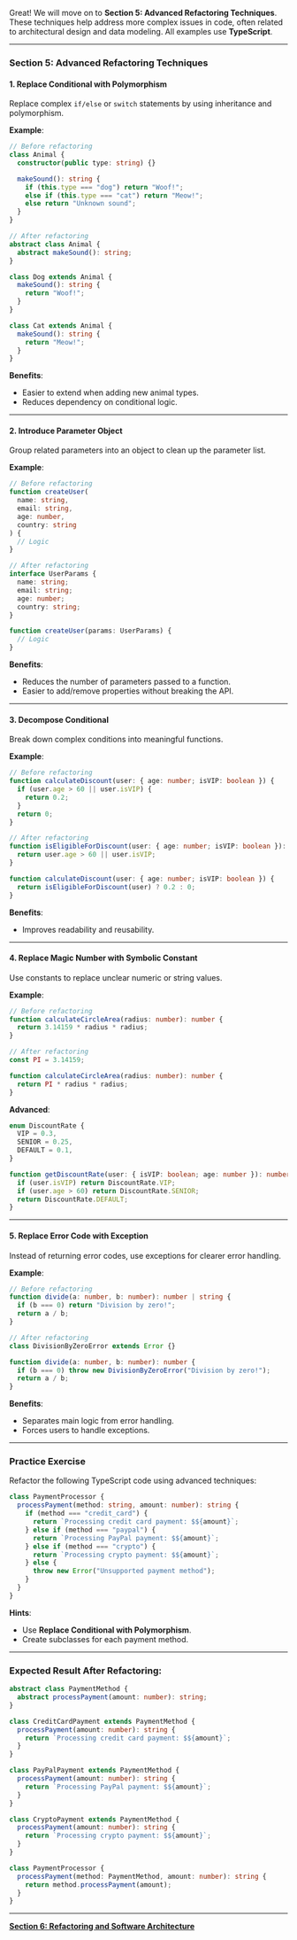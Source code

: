 Great! We will move on to **Section 5: Advanced Refactoring Techniques**. These techniques help address more complex issues in code, often related to architectural design and data modeling. All examples use **TypeScript**.

---

### **Section 5: Advanced Refactoring Techniques**

#### **1. Replace Conditional with Polymorphism**
Replace complex `if/else` or `switch` statements by using inheritance and polymorphism.

**Example**:
```typescript
// Before refactoring
class Animal {
  constructor(public type: string) {}

  makeSound(): string {
    if (this.type === "dog") return "Woof!";
    else if (this.type === "cat") return "Meow!";
    else return "Unknown sound";
  }
}

// After refactoring
abstract class Animal {
  abstract makeSound(): string;
}

class Dog extends Animal {
  makeSound(): string {
    return "Woof!";
  }
}

class Cat extends Animal {
  makeSound(): string {
    return "Meow!";
  }
}
```

**Benefits**:
- Easier to extend when adding new animal types.
- Reduces dependency on conditional logic.

---

#### **2. Introduce Parameter Object**
Group related parameters into an object to clean up the parameter list.

**Example**:
```typescript
// Before refactoring
function createUser(
  name: string,
  email: string,
  age: number,
  country: string
) {
  // Logic
}

// After refactoring
interface UserParams {
  name: string;
  email: string;
  age: number;
  country: string;
}

function createUser(params: UserParams) {
  // Logic
}
```

**Benefits**:
- Reduces the number of parameters passed to a function.
- Easier to add/remove properties without breaking the API.

---

#### **3. Decompose Conditional**
Break down complex conditions into meaningful functions.

**Example**:
```typescript
// Before refactoring
function calculateDiscount(user: { age: number; isVIP: boolean }) {
  if (user.age > 60 || user.isVIP) {
    return 0.2;
  }
  return 0;
}

// After refactoring
function isEligibleForDiscount(user: { age: number; isVIP: boolean }): boolean {
  return user.age > 60 || user.isVIP;
}

function calculateDiscount(user: { age: number; isVIP: boolean }) {
  return isEligibleForDiscount(user) ? 0.2 : 0;
}
```

**Benefits**:
- Improves readability and reusability.

---

#### **4. Replace Magic Number with Symbolic Constant**
Use constants to replace unclear numeric or string values.

**Example**:
```typescript
// Before refactoring
function calculateCircleArea(radius: number): number {
  return 3.14159 * radius * radius;
}

// After refactoring
const PI = 3.14159;

function calculateCircleArea(radius: number): number {
  return PI * radius * radius;
}
```

**Advanced**:
```typescript
enum DiscountRate {
  VIP = 0.3,
  SENIOR = 0.25,
  DEFAULT = 0.1,
}

function getDiscountRate(user: { isVIP: boolean; age: number }): number {
  if (user.isVIP) return DiscountRate.VIP;
  if (user.age > 60) return DiscountRate.SENIOR;
  return DiscountRate.DEFAULT;
}
```

---

#### **5. Replace Error Code with Exception**
Instead of returning error codes, use exceptions for clearer error handling.

**Example**:
```typescript
// Before refactoring
function divide(a: number, b: number): number | string {
  if (b === 0) return "Division by zero!";
  return a / b;
}

// After refactoring
class DivisionByZeroError extends Error {}

function divide(a: number, b: number): number {
  if (b === 0) throw new DivisionByZeroError("Division by zero!");
  return a / b;
}
```

**Benefits**:
- Separates main logic from error handling.
- Forces users to handle exceptions.

---

### **Practice Exercise**
Refactor the following TypeScript code using advanced techniques:
```typescript
class PaymentProcessor {
  processPayment(method: string, amount: number): string {
    if (method === "credit_card") {
      return `Processing credit card payment: $${amount}`;
    } else if (method === "paypal") {
      return `Processing PayPal payment: $${amount}`;
    } else if (method === "crypto") {
      return `Processing crypto payment: $${amount}`;
    } else {
      throw new Error("Unsupported payment method");
    }
  }
}
```

**Hints**:
- Use **Replace Conditional with Polymorphism**.
- Create subclasses for each payment method.

---

### **Expected Result After Refactoring**:
```typescript
abstract class PaymentMethod {
  abstract processPayment(amount: number): string;
}

class CreditCardPayment extends PaymentMethod {
  processPayment(amount: number): string {
    return `Processing credit card payment: $${amount}`;
  }
}

class PayPalPayment extends PaymentMethod {
  processPayment(amount: number): string {
    return `Processing PayPal payment: $${amount}`;
  }
}

class CryptoPayment extends PaymentMethod {
  processPayment(amount: number): string {
    return `Processing crypto payment: $${amount}`;
  }
}

class PaymentProcessor {
  processPayment(method: PaymentMethod, amount: number): string {
    return method.processPayment(amount);
  }
}
```

---

**[Section 6: Refactoring and Software Architecture](section6-refactoring-and-software-architecture.md)**